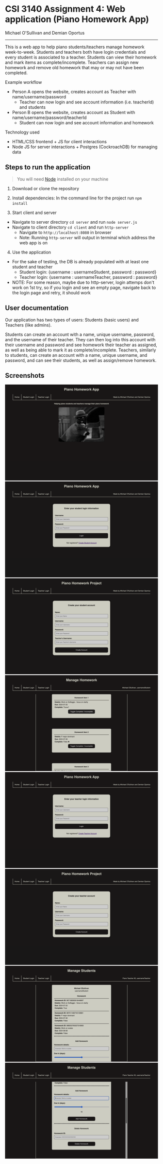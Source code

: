 # CSI 3140 Assignment 4: Web application (Piano Homework App)
Michael O'Sullivan and Demian Oportus

----

This is a web app to help piano students/teachers manage homework week-to-week. Students and teachers both have login credentials and every student is associated to a teacher. Students can view their homework and mark items as complete/incomplete. Teachers can assign new homework and remove old homework that may or may not have been completed.

Example workflow
  - Person A opens the website, creates account as Teacher with name/username/password
      - Teacher can now login and see account information (i.e. teacherId) and students
  - Person B opens the website, creates account as Student with name/username/password/teacherId
      - Student can now login and see account information and homework

Technology used
  - HTML/CSS frontend + JS for client interactions
  - Node JS for server interactions + Postgres (CockroachDB) for managing data

## Steps to run the application
> You will need [Node](https://nodejs.org/en) installed on your machine

1. Download or clone the repository

2. Install dependencies: In the command line for the project run `npm install`

3. Start client and server
  - Navigate to server directory `cd server` and run `node server.js`
  - Navigate to client directory `cd client` and run `http-server`
    - Navigate to `http://localhost:8080` in browser
    - Note: Running `http-server` will output in terminal which address the web app is on

4. Use the application
  - For the sake of testing, the DB is already populated with at least one student and teacher
    - Student login: {username : usernameStudent, password : password}
    - Teacher login: {username : usernameTeacher, password : password}
  - NOTE: For some reason, maybe due to http-server, login attemps don't work on 1st try, so if you login and see an empty page, navigate back to the login page and retry, it should work


## User documentation

Our application has two types of users: Students (basic users) and Teachers (like admins).

Students can create an account with a name, unique username, password, and the username of their teacher. They can then log into this account with their username and password and see homework their teacher as assigned, as well as being able to mark it as complete/incomplete. Teachers, similarly to students, can create an account with a name, unique username, and password, and can see their students, as well as assign/remove homework.

## Screenshots
![Screenshot 1](https://github.com/MichaelCSI/piano-app/blob/master/docs/images/home.png)
![Screenshot 2](https://github.com/MichaelCSI/piano-app/blob/master/docs/images/studentLogin.png)
![Screenshot 3](https://github.com/MichaelCSI/piano-app/blob/master/docs/images/studentCreate.png)
![Screenshot 4](https://github.com/MichaelCSI/piano-app/blob/master/docs/images/studentMain.png)
![Screenshot 5](https://github.com/MichaelCSI/piano-app/blob/master/docs/images/teacherLogin.png)
![Screenshot 6](https://github.com/MichaelCSI/piano-app/blob/master/docs/images/teacherCreate.png)
![Screenshot 7](https://github.com/MichaelCSI/piano-app/blob/master/docs/images/teacherMain.png)
![Screenshot 8](https://github.com/MichaelCSI/piano-app/blob/master/docs/images/teacherMain2.png)

